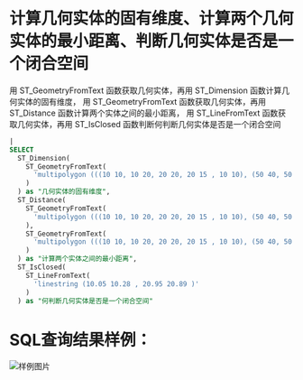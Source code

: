 # 计算几何实体的固有维度、计算两个几何实体的最小距离、判断几何实体是否是一个闭合空间

用 ST_GeometryFromText 函数获取几何实体，再用 ST_Dimension 函数计算几何实体的固有维度，
用 ST_GeometryFromText 函数获取几何实体，再用 ST_Distance 函数计算两个实体之间的最小距离，
用 ST_LineFromText 函数获取几何实体，再用 ST_IsClosed 函数判断何判断几何实体是否是一个闭合空间





```SQL
|
SELECT
  ST_Dimension(
    ST_GeometryFromText(
      'multipolygon (((10 10, 10 20, 20 20, 20 15 , 10 10), (50 40, 50 50, 60 50, 60 40, 50 40)))'
    )
  ) as "几何实体的固有维度",
  ST_Distance(
    ST_GeometryFromText(
      'multipolygon (((10 10, 10 20, 20 20, 20 15 , 10 10), (50 40, 50 50, 60 50, 60 40, 50 50)))'
    ),
    ST_GeometryFromText(
      'multipolygon (((10 10, 10 20, 20 20, 20 15 , 10 10), (50 40, 50 50, 60 50, 60 40, 50 40)))'
    )
  ) as "计算两个实体之间的最小距离",
  ST_IsClosed(
    ST_LineFromText(
      'linestring (10.05 10.28 , 20.95 20.89 )'
    )
  ) as "何判断几何实体是否是一个闭合空间"
```

# SQL查询结果样例：

![样例图片](https://img.alicdn.com/tfs/TB1oAd7QoT1gK0jSZFrXXcNCXXa-661-344.png)